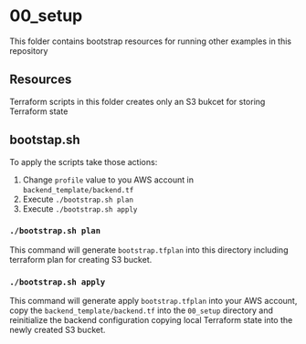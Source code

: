 # 00_setup
This folder contains bootstrap resources for running other examples in this repository

## Resources
Terraform scripts in this folder creates only an S3 bukcet for storing Terraform state

## bootstap.sh
To apply the scripts take those actions:
1. Change `profile` value to you AWS account in `backend_template/backend.tf`
2. Execute `./bootstrap.sh plan`
3. Execute `./bootstrap.sh apply`

### `./bootstrap.sh plan`
This command will generate `bootstrap.tfplan` into this directory including terraform plan for creating S3 bucket.

### `./bootstrap.sh apply`
This command will generate apply `bootstrap.tfplan` into your AWS account, copy the `backend_template/backend.tf` into the `00_setup` directory and reinitialize the backend configuration copying local Terraform state into the newly created S3 bucket.